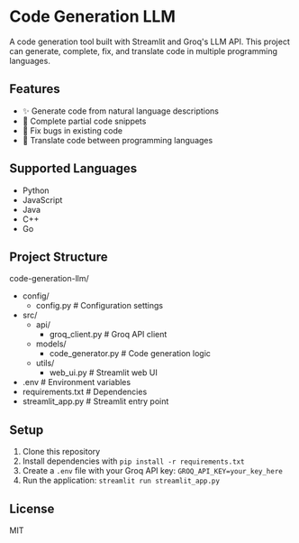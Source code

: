 # Code Generation LLM

A code generation tool built with Streamlit and Groq's LLM API. This project can generate, complete, fix, and translate code in multiple programming languages.

## Features

- ✨ Generate code from natural language descriptions
- 🔄 Complete partial code snippets
- 🐛 Fix bugs in existing code
- 🔀 Translate code between programming languages

## Supported Languages

- Python
- JavaScript
- Java
- C++
- Go

## Project Structure
code-generation-llm/
- config/
  - config.py               # Configuration settings
- src/
   - api/
     - groq_client.py      # Groq API client
   - models/
       - code_generator.py   # Code generation logic
   - utils/
       - web_ui.py           # Streamlit web UI
- .env                        # Environment variables
- requirements.txt            # Dependencies
- streamlit_app.py            # Streamlit entry point

## Setup

1. Clone this repository
2. Install dependencies with `pip install -r requirements.txt`
3. Create a `.env` file with your Groq API key: `GROQ_API_KEY=your_key_here`
4. Run the application: `streamlit run streamlit_app.py`

## License
MIT
